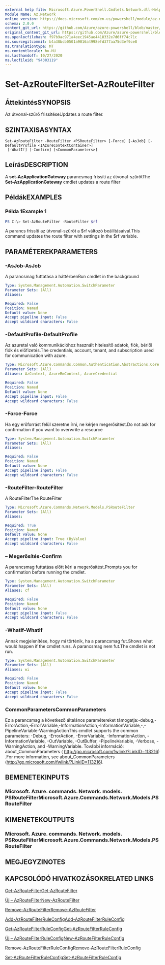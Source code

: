 ```yaml
---
external help file: Microsoft.Azure.PowerShell.Cmdlets.Network.dll-Help.xml
Module Name: Az.Network
online version: https://docs.microsoft.com/en-us/powershell/module/az.network/set-azroutefilter
schema: 2.0.0
content_git_url: https://github.com/Azure/azure-powershell/blob/master/src/Network/Network/help/Set-AzRouteFilter.md
original_content_git_url: https://github.com/Azure/azure-powershell/blob/master/src/Network/Network/help/Set-AzRouteFilter.md
ms.openlocfilehash: f97b9ac971a4eec1945ae4418332e7d6ff74c71c
ms.sourcegitcommit: b4a38bcb0501a9016a4998efd377aa75d3ef9ce8
ms.translationtype: MT
ms.contentlocale: hu-HU
ms.lasthandoff: 10/27/2020
ms.locfileid: "94303119"
---
```

# <span data-ttu-id="97489-101">Set-AzRouteFilter</span><span class="sxs-lookup"><span data-stu-id="97489-101">Set-AzRouteFilter</span></span>

## <span data-ttu-id="97489-102">Áttekintés</span><span class="sxs-lookup"><span data-stu-id="97489-102">SYNOPSIS</span></span>
<span data-ttu-id="97489-103">Az útvonal-szűrő frissítése</span><span class="sxs-lookup"><span data-stu-id="97489-103">Updates a route filter.</span></span>

## <span data-ttu-id="97489-104">SZINTAXISA</span><span class="sxs-lookup"><span data-stu-id="97489-104">SYNTAX</span></span>

```
Set-AzRouteFilter -RouteFilter <PSRouteFilter> [-Force] [-AsJob] [-DefaultProfile <IAzureContextContainer>]
 [-WhatIf] [-Confirm] [<CommonParameters>]
```

## <span data-ttu-id="97489-105">Leírás</span><span class="sxs-lookup"><span data-stu-id="97489-105">DESCRIPTION</span></span>
<span data-ttu-id="97489-106">A **set-AzApplicationGateway** parancsmag frissíti az útvonal-szűrőt</span><span class="sxs-lookup"><span data-stu-id="97489-106">The **Set-AzApplicationGateway** cmdlet updates a route filter</span></span>

## <span data-ttu-id="97489-107">Példák</span><span class="sxs-lookup"><span data-stu-id="97489-107">EXAMPLES</span></span>

### <span data-ttu-id="97489-108">Példa 1</span><span class="sxs-lookup"><span data-stu-id="97489-108">Example 1</span></span>
```powershell
PS C:\> Set-AzRouteFilter -RouteFilter $rf
```

<span data-ttu-id="97489-109">A parancs frissíti az útvonal-szűrőt a $rf változó beállításaival.</span><span class="sxs-lookup"><span data-stu-id="97489-109">This command updates the route filter with settings in the $rf variable.</span></span>

## <span data-ttu-id="97489-110">PARAMÉTEREK</span><span class="sxs-lookup"><span data-stu-id="97489-110">PARAMETERS</span></span>

### <span data-ttu-id="97489-111">-AsJob</span><span class="sxs-lookup"><span data-stu-id="97489-111">-AsJob</span></span>
<span data-ttu-id="97489-112">A parancsmag futtatása a háttérben</span><span class="sxs-lookup"><span data-stu-id="97489-112">Run cmdlet in the background</span></span>

```yaml
Type: System.Management.Automation.SwitchParameter
Parameter Sets: (All)
Aliases:

Required: False
Position: Named
Default value: None
Accept pipeline input: False
Accept wildcard characters: False
```

### <span data-ttu-id="97489-113">-DefaultProfile</span><span class="sxs-lookup"><span data-stu-id="97489-113">-DefaultProfile</span></span>
<span data-ttu-id="97489-114">Az azuretal való kommunikációhoz használt hitelesítő adatok, fiók, bérlői fiók és előfizetés.</span><span class="sxs-lookup"><span data-stu-id="97489-114">The credentials, account, tenant, and subscription used for communication with azure.</span></span>

```yaml
Type: Microsoft.Azure.Commands.Common.Authentication.Abstractions.Core.IAzureContextContainer
Parameter Sets: (All)
Aliases: AzContext, AzureRmContext, AzureCredential

Required: False
Position: Named
Default value: None
Accept pipeline input: False
Accept wildcard characters: False
```

### <span data-ttu-id="97489-115">-Force</span><span class="sxs-lookup"><span data-stu-id="97489-115">-Force</span></span>
<span data-ttu-id="97489-116">Ha egy erőforrást felül szeretne írni, ne kérjen megerősítést.</span><span class="sxs-lookup"><span data-stu-id="97489-116">Do not ask for confirmation if you want to overwrite a resource</span></span>

```yaml
Type: System.Management.Automation.SwitchParameter
Parameter Sets: (All)
Aliases:

Required: False
Position: Named
Default value: None
Accept pipeline input: False
Accept wildcard characters: False
```

### <span data-ttu-id="97489-117">-RouteFilter</span><span class="sxs-lookup"><span data-stu-id="97489-117">-RouteFilter</span></span>
<span data-ttu-id="97489-118">A RouteFilter</span><span class="sxs-lookup"><span data-stu-id="97489-118">The RouteFilter</span></span>

```yaml
Type: Microsoft.Azure.Commands.Network.Models.PSRouteFilter
Parameter Sets: (All)
Aliases:

Required: True
Position: Named
Default value: None
Accept pipeline input: True (ByValue)
Accept wildcard characters: False
```

### <span data-ttu-id="97489-119">– Megerősítés</span><span class="sxs-lookup"><span data-stu-id="97489-119">-Confirm</span></span>
<span data-ttu-id="97489-120">A parancsmag futtatása előtt kéri a megerősítést.</span><span class="sxs-lookup"><span data-stu-id="97489-120">Prompts you for confirmation before running the cmdlet.</span></span>

```yaml
Type: System.Management.Automation.SwitchParameter
Parameter Sets: (All)
Aliases: cf

Required: False
Position: Named
Default value: None
Accept pipeline input: False
Accept wildcard characters: False
```

### <span data-ttu-id="97489-121">-WhatIf</span><span class="sxs-lookup"><span data-stu-id="97489-121">-WhatIf</span></span>
<span data-ttu-id="97489-122">Annak megjelenítése, hogy mi történik, ha a parancsmag fut.</span><span class="sxs-lookup"><span data-stu-id="97489-122">Shows what would happen if the cmdlet runs.</span></span> <span data-ttu-id="97489-123">A parancsmag nem fut.</span><span class="sxs-lookup"><span data-stu-id="97489-123">The cmdlet is not run.</span></span>

```yaml
Type: System.Management.Automation.SwitchParameter
Parameter Sets: (All)
Aliases: wi

Required: False
Position: Named
Default value: None
Accept pipeline input: False
Accept wildcard characters: False
```

### <span data-ttu-id="97489-124">CommonParameters</span><span class="sxs-lookup"><span data-stu-id="97489-124">CommonParameters</span></span>
<span data-ttu-id="97489-125">Ez a parancsmag a következő általános paramétereket támogatja:-debug,-ErrorAction,-ErrorVariable,-InformationAction,-InformationVariable,-,-PipelineVariable-WarningAction</span><span class="sxs-lookup"><span data-stu-id="97489-125">This cmdlet supports the common parameters: -Debug, -ErrorAction, -ErrorVariable, -InformationAction, -InformationVariable, -OutVariable, -OutBuffer, -PipelineVariable, -Verbose, -WarningAction, and -WarningVariable.</span></span> <span data-ttu-id="97489-126">További információ: about_CommonParameters ( http://go.microsoft.com/fwlink/?LinkID=113216) .</span><span class="sxs-lookup"><span data-stu-id="97489-126">For more information, see about_CommonParameters (http://go.microsoft.com/fwlink/?LinkID=113216).</span></span>

## <span data-ttu-id="97489-127">BEMENETEK</span><span class="sxs-lookup"><span data-stu-id="97489-127">INPUTS</span></span>

### <span data-ttu-id="97489-128">Microsoft. Azure. commands. Network. models. PSRouteFilter</span><span class="sxs-lookup"><span data-stu-id="97489-128">Microsoft.Azure.Commands.Network.Models.PSRouteFilter</span></span>

## <span data-ttu-id="97489-129">KIMENETEK</span><span class="sxs-lookup"><span data-stu-id="97489-129">OUTPUTS</span></span>

### <span data-ttu-id="97489-130">Microsoft. Azure. commands. Network. models. PSRouteFilter</span><span class="sxs-lookup"><span data-stu-id="97489-130">Microsoft.Azure.Commands.Network.Models.PSRouteFilter</span></span>

## <span data-ttu-id="97489-131">MEGJEGYZI</span><span class="sxs-lookup"><span data-stu-id="97489-131">NOTES</span></span>

## <span data-ttu-id="97489-132">KAPCSOLÓDÓ HIVATKOZÁSOK</span><span class="sxs-lookup"><span data-stu-id="97489-132">RELATED LINKS</span></span>

[<span data-ttu-id="97489-133">Get-AzRouteFilter</span><span class="sxs-lookup"><span data-stu-id="97489-133">Get-AzRouteFilter</span></span>](./Get-AzRouteFilter.md)

[<span data-ttu-id="97489-134">Új – AzRouteFilter</span><span class="sxs-lookup"><span data-stu-id="97489-134">New-AzRouteFilter</span></span>](./New-AzRouteFilter.md)

[<span data-ttu-id="97489-135">Remove-AzRouteFilter</span><span class="sxs-lookup"><span data-stu-id="97489-135">Remove-AzRouteFilter</span></span>](./Remove-AzRouteFilter.md)

[<span data-ttu-id="97489-136">Add-AzRouteFilterRuleConfig</span><span class="sxs-lookup"><span data-stu-id="97489-136">Add-AzRouteFilterRuleConfig</span></span>](./Add-AzRouteFilterRuleConfig.md)

[<span data-ttu-id="97489-137">Get-AzRouteFilterRuleConfig</span><span class="sxs-lookup"><span data-stu-id="97489-137">Get-AzRouteFilterRuleConfig</span></span>](./Get-AzRouteFilterRuleConfig.md)

[<span data-ttu-id="97489-138">Új – AzRouteFilterRuleConfig</span><span class="sxs-lookup"><span data-stu-id="97489-138">New-AzRouteFilterRuleConfig</span></span>](./New-AzRouteFilterRuleConfig.md)

[<span data-ttu-id="97489-139">Remove-AzRouteFilterRuleConfig</span><span class="sxs-lookup"><span data-stu-id="97489-139">Remove-AzRouteFilterRuleConfig</span></span>](./Remove-AzRouteFilterRuleConfig.md)

[<span data-ttu-id="97489-140">Set-AzRouteFilterRuleConfig</span><span class="sxs-lookup"><span data-stu-id="97489-140">Set-AzRouteFilterRuleConfig</span></span>](./Set-AzRouteFilterRuleConfig.md)
